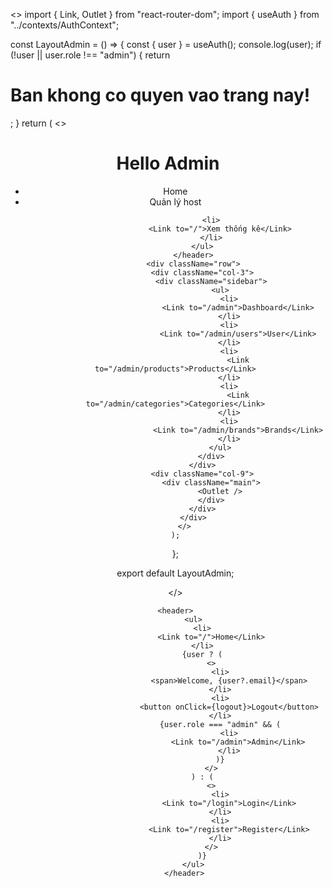 <>
import { Link, Outlet } from "react-router-dom";
import { useAuth } from "../contexts/AuthContext";

const LayoutAdmin = () => {
	const { user } = useAuth();
	console.log(user);
	if (!user || user.role !== "admin") {
		return <h1>Ban khong co quyen vao trang nay!</h1>;
	}
	return (
		<>
			<header>
				<h1>Hello Admin</h1>
				<ul>
					<li>
						<Link to="/">Home</Link>
					</li>
					<li>
						<Link to="/hosts">Quản lý host</Link>
					</li>

					<li>
						<Link to="/">Xem thống kê</Link>
					</li>
				</ul>
			</header>
			<div className="row">
				<div className="col-3">
					<div className="sidebar">
						<ul>
							<li>
								<Link to="/admin">Dashboard</Link>
							</li>
							<li>
								<Link to="/admin/users">User</Link>
							</li>
							<li>
								<Link to="/admin/products">Products</Link>
							</li>
							<li>
								<Link to="/admin/categories">Categories</Link>
							</li>
							<li>
								<Link to="/admin/brands">Brands</Link>
							</li>
						</ul>
					</div>
				</div>
				<div className="col-9">
					<div className="main">
						<Outlet />
					</div>
				</div>
			</div>
		</>
	);
};

export default LayoutAdmin;

</>






	<header>
			<ul>
				<li>
					<Link to="/">Home</Link>
				</li>
				{user ? (
					<>
						<li>
							<span>Welcome, {user?.email}</span>
						</li>
						<li>
							<button onClick={logout}>Logout</button>
						</li>
						{user.role === "admin" && (
							<li>
								<Link to="/admin">Admin</Link>
							</li>
						)}
					</>
				) : (
					<>
						<li>
							<Link to="/login">Login</Link>
						</li>
						<li>
							<Link to="/register">Register</Link>
						</li>
					</>
				)}
			</ul>
		</header>



